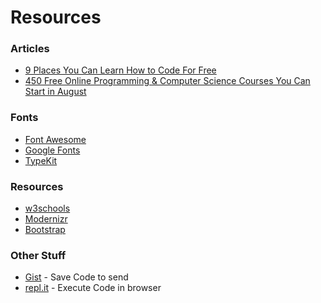 # Resources

### Articles
* [9 Places You Can Learn How to Code For Free](https://www.inc.com/larry-kim/9-places-you-can-learn-how-to-code-for-free.html)
* [450 Free Online Programming & Computer Science Courses You Can Start in August](https://medium.freecodecamp.org/450-free-online-programming-computer-science-courses-you-can-start-in-august-dbf3cb657274)

### Fonts
* [Font Awesome](http://fontawesome.io)
* [Google Fonts](https://fonts.google.com/)
* [TypeKit](http://typekit.com)

### Resources
* [w3schools](https://www.w3schools.com/)
* [Modernizr](https://modernizr.com/)
* [Bootstrap](http://getbootstrap.com)

### Other Stuff
* [Gist](https://gist.github.com) - Save Code to send
* [repl.it](http://repl.it) - Execute Code in browser
